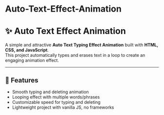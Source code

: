 # Auto-Text-Effect-Animation
# ✨ Auto Text Effect Animation

A simple and attractive **Auto Text Typing Effect Animation** built with **HTML, CSS, and JavaScript**.  
This project automatically types and erases text in a loop to create an engaging animation effect.

---

## 🚀 Features
- Smooth typing and deleting animation  
- Looping effect with multiple words/phrases  
- Customizable speed for typing and deleting  
- Lightweight project with vanilla JS, no frameworks  

